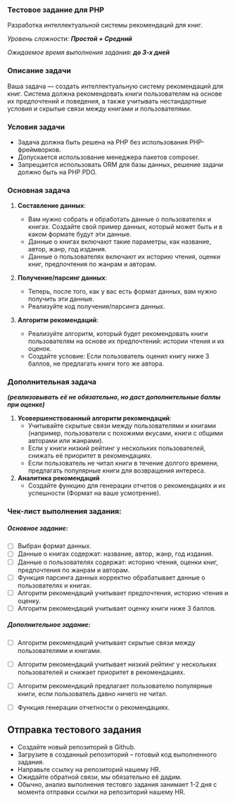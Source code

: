 ### Тестовое задание для PHP

Разработка интеллектуальной системы рекомендаций для книг.

*Уровень сложности: **Простой + Средний***

*Ожидаемое время выполнения задания: **до 3-х дней***

### Описание задачи

Ваша задача — создать интеллектуальную систему рекомендаций для книг. Система должна рекомендовать книги пользователям на основе их предпочтений и поведения, а также учитывать нестандартные условия и скрытые связи между книгами и пользователями.

### Условия задачи

- Задача должна быть решена на PHP без использования PHP-фреймворков.
- Допускается использование менеджера пакетов composer.
- Запрещается использовать ORM для базы данных, решение задачи должно быть на PHP PDO.


### Основная задача

1. **Составление данных**:
    - Вам нужно собрать и обработать данные о пользователях и книгах. Создайте свой пример данных, который может быть и в каком формате будут эти данные.
    - Данные о книгах включают такие параметры, как название, автор, жанр, год издания.
    - Данные о пользователях включают их историю чтения, оценки книг, предпочтения по жанрам и авторам.

2. **Получение/парсинг данных**:
    - Теперь, после того, как у вас есть формат данных, вам нужно получить эти данные.
    - Реализуйте код получения/парсинга данных.
   
3. **Алгоритм рекомендаций**:
    - Реализуйте алгоритм, который будет рекомендовать книги пользователям на основе их предпочтений: истории чтения и их оценок.
    - Создайте условие: Если пользователь оценил книгу ниже 3 баллов, не предлагать книги того же автора.

### Дополнительная задача
***(реализовывать её не обязательно, но даст дополнительные баллы при оценке)***
1. **Усовершенствованный алгоритм рекомендаций**:
    - Учитывайте скрытые связи между пользователями и книгами (например, пользователи с похожими вкусами, книги с общими авторами или жанрами).
    - Если у книги низкий рейтинг у нескольких пользователей, снижать её приоритет в рекомендациях. 
    - Если пользователь не читал книги в течение долгого времени, предлагать популярные книги для возвращения интереса.
2. **Аналитика рекомендаций**
    - Создайте функцию для генерации отчетов о рекомендациях и их успешности (Формат на ваше усмотрение).
            

### Чек-лист выполнения задания:
##### Основное задание:
- [ ] Выбран формат данных.
- [ ] Данные о книгах содержат: название, автор, жанр, год издания.
- [ ] Данные о пользователях содержат: историю чтения, оценки книг, предпочтения по жанрам и авторам.
- [ ] Функция парсинга данных корректно обрабатывает данные о пользователях и книгах.
- [ ] Алгоритм рекомендаций учитывает предпочтения, историю чтения и оценку.
- [ ] Алгоритм рекомендаций учитывает оценку книги ниже 3 баллов.
##### Дополнительное задание:
- [ ] Алгоритм рекомендаций учитывает скрытые связи между пользователями и книгами.
- [ ] Алгоритм рекомендаций учитывает низкий рейтинг у нескольких пользователей и снижает приоритет в рекомендациях.
- [ ] Алгоритм рекомендаций предлагает пользователю популярные книги, если пользователь давно ничего не читал. 
- [ ] Функция генерации отчетности о рекомендациях.


## Отправка тестового задания
- Создайте новый репозиторий в Github.
- Загрузите в созданный репозиторий – готовый код выполненного задания.
- Направьте ссылку на репозиторий нашему HR.
- Ожидайте обратной связи, мы обязательно её дадим.
- Обычно, анализ выполнения тестовго задания занимает 1-2 дня с момента отправки ссылки на репозиторий нашему HR.